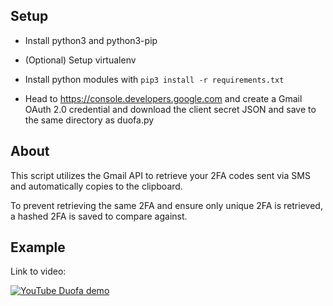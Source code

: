 ## Setup

* Install python3 and python3-pip

* (Optional) Setup virtualenv

* Install python modules with `pip3 install -r requirements.txt`

* Head to https://console.developers.google.com and create a Gmail OAuth 2.0 credential and download the client secret JSON and save to the same directory as duofa.py

## About

This script utilizes the Gmail API to retrieve your 2FA codes sent via SMS and automatically copies to the clipboard.

To prevent retrieving the same 2FA and ensure only unique 2FA is retrieved, a hashed 2FA is saved to compare against.

## Example

Link to video:

[![YouTube Duofa demo](https://img.youtube.com/vi/A4Lgr8ibxQo/maxresdefault.jpg)](https://youtu.be/A4Lgr8ibxQo)

